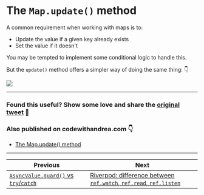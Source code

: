 # The `Map.update()` method

A common requirement when working with maps is to:

- Update the value if a given key already exists
- Set the value if it doesn't

You may be tempted to implement some conditional logic to handle this.

But the `update()` method offers a simpler way of doing the same thing: 👇

![](045-map-update.png)

---

### Found this useful? Show some love and share the [original tweet](https://twitter.com/biz84/status/1516659126083985408) 🙏

### Also published on codewithandrea.com 👇

- [The Map.update() method](https://codewithandrea.com/tips/dart-map-update-method/)

---

| Previous | Next |
| -------- | ---- |
| [`AsyncValue.guard()` vs `try`/`catch`](../0044-async-value-guard-vs-try-catch/index.md) | [Riverpod: difference between `ref.watch`, `ref.read`, `ref.listen`](../0046-riverpod-difference-between-ref-watch-ref-read-ref-listen/index.md) |